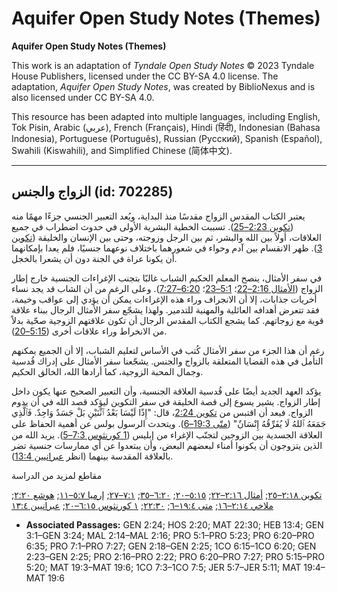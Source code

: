 # Aquifer Open Study Notes (Themes)

**Aquifer Open Study Notes (Themes)**

This work is an adaptation of *Tyndale Open Study Notes* © 2023 Tyndale House Publishers, licensed under the CC BY\-SA 4\.0 license. The adaptation, *Aquifer Open Study Notes*, was created by BiblioNexus and is also licensed under CC BY\-SA 4\.0\.

This resource has been adapted into multiple languages, including English, Tok Pisin, Arabic (عربي), French (Français), Hindi (हिंदी), Indonesian (Bahasa Indonesia), Portuguese (Português), Russian (Русский), Spanish (Español), Swahili (Kiswahili), and Simplified Chinese (简体中文).



--------------------------------

## الزواج والجنس (id: 702285)

يعتبر الكتاب المقدس الزواج مقدسًا منذ البداية، ويُعد التعبير الجنسي جزءًا مهمًا منه ([تكوين 2:23–25](https://ref.ly/Gen2:23-Gen2:25)). تسببت الخطية البشرية الأولى في حدوث اضطراب في جميع العلاقات، أولاً بين الله والبشر، ثم بين الرجل وزوجته، وحتى بين الإنسان والخليقة ([تكوين 3](https://ref.ly/Gen3:1-Gen3:24)). ظهر الانقسام بين آدم وحواء في شعورهما باختلاف نوعهما جنسيًا، فلم يعدا بإمكانهما أن يكونا عراة في الجنة دون أن يشعرا بالخجل.

في سفر الأمثال، ينصح المعلم الحكيم الشباب غالبًا بتجنب الإغراءات الجنسية خارج إطار الزواج ([الأمثال 2:16–22](https://ref.ly/Prov2:16-Prov2:22)؛ [5:1–23](https://ref.ly/Prov5:1-Prov5:23)؛ [6:20–7:27](https://ref.ly/Prov6:20-Prov7:27)). وعلى الرغم من أن الشاب قد يجد نساء أخريات جذابات، إلا أن الانجراف وراء هذه الإغراءات يمكن أن يؤدي إلى عواقب وخيمة، فقد تتعرض أهدافه العائلية والمهنية للتدمير. ولهذا يشجّع سفر الأمثال الرجال ببناء علاقة قوية مع زوجاتهم. كما يشجع الكتاب المقدس الرجال أن تكون علاقتهم الزوجية صحّية بدلاً من الانخراط وراء علاقات أخرى ([5:15–20](https://ref.ly/Prov5:15-Prov5:20)).

رغم أن هذا الجزء من سفر الأمثال كُتب في الأساس لتعليم الشباب، إلا أن الجميع يمكنهم التأمل في هذه القضايا المتعلقة بالزواج والجنس. يشجّعنا سفر الأمثال على إدراك قُدسية وجمال المحبة الزوجية، كما أرادها الله، الخالق الحكيم.

يؤكد العهد الجديد أيضًا على قُدسية العلاقة الجنسية، وأن التعبير الصحيح عنها يكون داخل إطار الزواج. يشير يسوع إلى قصة الخليقة في سفر التكوين ليؤكد قصد الله في أن يدوم الزواج. فبعد أن اقتبس من [تكوين 2:24](https://ref.ly/Gen2:24)، قال: "إِذًا لَيْسَا بَعْدُ ٱثْنَيْنِ بَلْ جَسَدٌ وَاحِدٌ. فَٱلَّذِي جَمَعَهُ ٱللهُ لَا يُفَرِّقُهُ إِنْسَانٌ" ([متّى 19:3–6](https://ref.ly/Matt19:3-Matt19:6)). ويتحدث الرسول بولس عن أهمية الحفاظ على العلاقة الجسدية بين الزوجين لتجنّب الإغراء من إبليس ([1 كورنثوس 7:3–5](https://ref.ly/1Cor7:3-1Cor7:5)). يريد الله من الذين يتزوجون أن يكونوا أمناء لبعضهم البعض، وأن يبتعدوا عن أي ممارسات جنسية تضر بالعلاقة المقدسة بينهما (انظر [عبرانيين 13:4](https://ref.ly/Heb13:4)).

مقاطع لمزيد من الدراسة

[تكوين ٢:١٨–٢٥](https://ref.ly/Gen2:18-Gen2:25); [أمثال ٢:١٦–٢٢](https://ref.ly/Prov2:16-Prov2:22); [٥:١٥–٢٠](https://ref.ly/Prov5:15-Prov5:20); [٦:٢٠–٣٥](https://ref.ly/Prov6:20-Prov6:35); [٧:١–٢٧](https://ref.ly/Prov7:1-Prov7:27); [إرميا ٥:٧–١١](https://ref.ly/Jer5:7-Jer5:11); [هوشع ٢:٢٠](https://ref.ly/Hos2:20); [ملاخي ٢:١٤–١٦](https://ref.ly/Mal2:14-Mal2:16); [متى ١٩:٤–٦](https://ref.ly/Matt19:4-Matt19:6); [٢٢:٣٠](https://ref.ly/Matt22:30); [١ كورنثوس ٦:١٥–٢٠](https://ref.ly/1Cor6:15-1Cor6:20); [عبرانيين ١٣:٤](https://ref.ly/Heb13:4)

* **Associated Passages:** GEN 2:24; HOS 2:20; MAT 22:30; HEB 13:4; GEN 3:1–GEN 3:24; MAL 2:14–MAL 2:16; PRO 5:1–PRO 5:23; PRO 6:20–PRO 6:35; PRO 7:1–PRO 7:27; GEN 2:18–GEN 2:25; 1CO 6:15–1CO 6:20; GEN 2:23–GEN 2:25; PRO 2:16–PRO 2:22; PRO 6:20–PRO 7:27; PRO 5:15–PRO 5:20; MAT 19:3–MAT 19:6; 1CO 7:3–1CO 7:5; JER 5:7–JER 5:11; MAT 19:4–MAT 19:6


